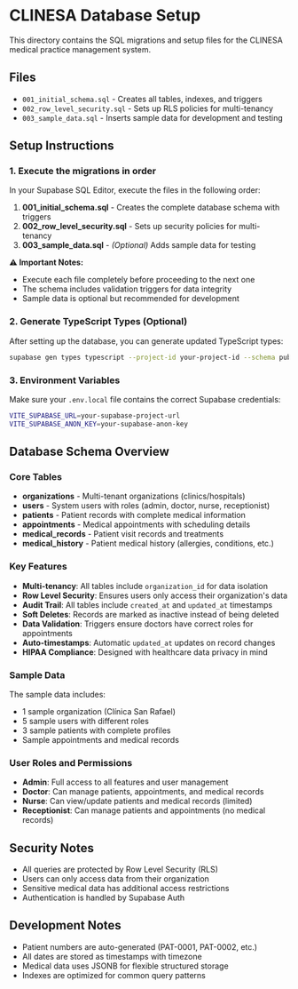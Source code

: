 # CLINESA Database Setup

This directory contains the SQL migrations and setup files for the CLINESA medical practice management system.

## Files

- `001_initial_schema.sql` - Creates all tables, indexes, and triggers
- `002_row_level_security.sql` - Sets up RLS policies for multi-tenancy
- `003_sample_data.sql` - Inserts sample data for development and testing

## Setup Instructions

### 1. Execute the migrations in order

In your Supabase SQL Editor, execute the files in the following order:

1. **001_initial_schema.sql** - Creates the complete database schema with triggers
2. **002_row_level_security.sql** - Sets up security policies for multi-tenancy
3. **003_sample_data.sql** - *(Optional)* Adds sample data for testing

**⚠️ Important Notes:**
- Execute each file completely before proceeding to the next one
- The schema includes validation triggers for data integrity
- Sample data is optional but recommended for development

### 2. Generate TypeScript Types (Optional)

After setting up the database, you can generate updated TypeScript types:

```bash
supabase gen types typescript --project-id your-project-id --schema public > src/types/database.types.ts
```

### 3. Environment Variables

Make sure your `.env.local` file contains the correct Supabase credentials:

```bash
VITE_SUPABASE_URL=your-supabase-project-url
VITE_SUPABASE_ANON_KEY=your-supabase-anon-key
```

## Database Schema Overview

### Core Tables

- **organizations** - Multi-tenant organizations (clinics/hospitals)
- **users** - System users with roles (admin, doctor, nurse, receptionist)
- **patients** - Patient records with complete medical information
- **appointments** - Medical appointments with scheduling details
- **medical_records** - Patient visit records and treatments
- **medical_history** - Patient medical history (allergies, conditions, etc.)

### Key Features

- **Multi-tenancy**: All tables include `organization_id` for data isolation
- **Row Level Security**: Ensures users only access their organization's data
- **Audit Trail**: All tables include `created_at` and `updated_at` timestamps
- **Soft Deletes**: Records are marked as inactive instead of being deleted
- **Data Validation**: Triggers ensure doctors have correct roles for appointments
- **Auto-timestamps**: Automatic `updated_at` updates on record changes
- **HIPAA Compliance**: Designed with healthcare data privacy in mind

### Sample Data

The sample data includes:
- 1 sample organization (Clínica San Rafael)
- 5 sample users with different roles
- 3 sample patients with complete profiles
- Sample appointments and medical records

### User Roles and Permissions

- **Admin**: Full access to all features and user management
- **Doctor**: Can manage patients, appointments, and medical records
- **Nurse**: Can view/update patients and medical records (limited)
- **Receptionist**: Can manage patients and appointments (no medical records)

## Security Notes

- All queries are protected by Row Level Security (RLS)
- Users can only access data from their organization
- Sensitive medical data has additional access restrictions
- Authentication is handled by Supabase Auth

## Development Notes

- Patient numbers are auto-generated (PAT-0001, PAT-0002, etc.)
- All dates are stored as timestamps with timezone
- Medical data uses JSONB for flexible structured storage
- Indexes are optimized for common query patterns